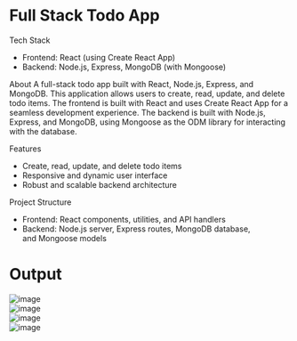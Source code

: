 
# Full Stack Todo App
Tech Stack
- Frontend: React (using Create React App)
- Backend: Node.js, Express, MongoDB (with Mongoose)

About
A full-stack todo app built with React, Node.js, Express, and MongoDB. This application allows users to create, read, update, and delete todo items. The frontend is built with React and uses Create React App for a seamless development experience. The backend is built with Node.js, Express, and MongoDB, using Mongoose as the ODM library for interacting with the database.

Features
- Create, read, update, and delete todo items
- Responsive and dynamic user interface
- Robust and scalable backend architecture

Project Structure
- Frontend: React components, utilities, and API handlers
- Backend: Node.js server, Express routes, MongoDB database, and Mongoose models

# Output 
![image](https://github.com/user-attachments/assets/3a743557-3d5e-43c4-9686-2f8dfc2ffb26) <br>
![image](https://github.com/user-attachments/assets/935dd361-92b4-48de-abab-3ec1fa8b4543) <br>
![image](https://github.com/user-attachments/assets/562f505b-6e05-4f6c-8457-608b9b8ab2bb) <br>
![image](https://github.com/user-attachments/assets/bf9d7794-dc30-4ec9-98a7-6b1d019a9037) <br>








